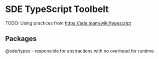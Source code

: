 # SDE TypeScript Toolbelt

TODO: Using practices from https://sde.team/wiki/typescript

## Packages
@sde/types - responsible for abstractions with no overhead for runtime
